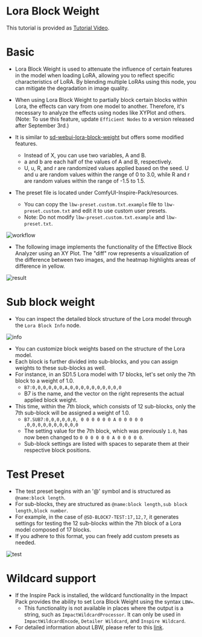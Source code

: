 # Lora Block Weight

This tutorial is provided as [Tutorial Video](https://www.youtube.com/watch?v=X9v0xQrInn8).

# Basic
* Lora Block Weight is used to attenuate the influence of certain features in the model when loading LoRA, allowing you to reflect specific characteristics of LoRA. By blending multiple LoRAs using this node, you can mitigate the degradation in image quality.

* When using Lora Block Weight to partially block certain blocks within Lora, the effects can vary from one model to another. Therefore, it's necessary to analyze the effects using nodes like XYPlot and others.
(Note: To use this feature, update `Efficient Nodes` to a version released after September 3rd.)

* It is similar to [sd-webui-lora-block-weight](https://github.com/hako-mikan/sd-webui-lora-block-weight) but offers some modified features.
    * Instead of X, you can use two variables, A and B.
    * a and b are each half of the values of A and B, respectively.
    * U, u, R, and r are randomized values applied based on the seed. U and u are random values within the range of 0 to 3.0, while R and r are random values within the range of -1.5 to 1.5.
    
* The preset file is located under ComfyUI-Inspire-Pack/resources.
    * You can copy the `lbw-preset.custom.txt.example` file to `lbw-preset.custom.txt` and edit it to use custom user presets.
    * Note: Do not modify `lbw-preset.custom.txt.example` and `lbw-preset.txt`.

![workflow](lora-block-weight.jpg)

* The following image implements the functionality of the Effective Block Analyzer using an XY Plot. The "diff" row represents a visualization of the difference between two images, and the heatmap highlights areas of difference in yellow.

![result](https://github.com/ltdrdata/ComfyUI-extension-tutorials/raw/Main/ComfyUI-Inspire-Pack/images/lora-block-weight-xyplot.jpg)

# Sub block weight

* You can inspect the detailed block structure of the Lora model through the `Lora Block Info` node.

![info](lora-block-info.jpg)

* You can customize block weights based on the structure of the Lora model.
* Each block is further divided into sub-blocks, and you can assign weights to these sub-blocks as well.
* For instance, in an SD1.5 Lora model with 17 blocks, let's set only the 7th block to a weight of 1.0.
    - `B7:0,0,0,0,0,0,A,0,0,0,0,0,0,0,0,0,0`
    - B7 is the name, and the vector on the right represents the actual applied block weight.
* This time, within the 7th block, which consists of 12 sub-blocks, only the 7th sub-block will be assigned a weight of 1.0.
    - `B7.SUB7:0,0,0,0,0,0, 0 0 0 0 0 0 A 0 0 0 0 0 ,0,0,0,0,0,0,0,0,0,0`
    - The setting value for the 7th block, which was previously `1.0`, has now been changed to `0 0 0 0 0 0 A 0 0 0 0 0`.
    - Sub-block settings are listed with spaces to separate them at their respective block positions.

# Test Preset

* The test preset begins with an '@' symbol and is structured as `@name:block length`.
* For sub-blocks, they are structured as `@name:block length,sub block length,block number`.
* For example, in the case of `@SD-BLOCK7-TEST:17,12,7`, it generates settings for testing the 12 sub-blocks within the 7th block of a Lora model composed of 17 blocks.
* If you adhere to this format, you can freely add custom presets as needed.

![test](lora-block-weight-test.jpg)


# Wildcard support
* If the Inspire Pack is installed, the wildcard functionality in the Impact Pack provides the ability to set Lora Block Weight using the syntax `LBW=`.
    * This functionality is not available in places where the output is a string, such as `ImpactWildcardProcessor`. It can only be used in `ImpactWildcardEncode`, `Detailer Wildcard`, and `Inspire Wildcard`.
* For detailed information about LBW, please refer to this [link](https://github.com/ltdrdata/ComfyUI-extension-tutorials/blob/Main/ComfyUI-Impact-Pack/tutorial/ImpactWildcard.md).

